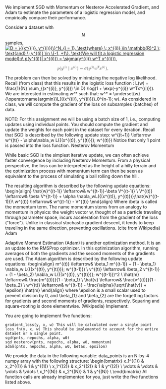 We implement SGD with Momentum or Nesterov Accelerated Gradient, and Adam to estimate the parameters of a logistic regression model, and 
empirically compare their performance. 

Consider a dataset with $$N$$ samples, <a href="https://www.codecogs.com/eqnedit.php?latex=D&space;=&space;\{(x^{(i)},&space;y^{(i)})\}^N_{i&space;=&space;1},&space;\text{where}&space;\;&space;x^{(i)}&space;\in&space;\mathbb{R}^2&space;\;&space;\text{and}&space;\;&space;y^{(i)}&space;\in&space;\{-1,&space;&plus;1\}.&space;\text{We&space;will&space;fit&space;a&space;logistic&space;regression&space;model}:\\&space;p(y^{(i)}|&space;x^{(i)})&space;=&space;\sigma(y^{(i)}&space;w^T&space;x^{(i)})," target="_blank"><img src="https://latex.codecogs.com/gif.latex?D&space;=&space;\{(x^{(i)},&space;y^{(i)})\}^N_{i&space;=&space;1},&space;\text{where}&space;\;&space;x^{(i)}&space;\in&space;\mathbb{R}^2&space;\;&space;\text{and}&space;\;&space;y^{(i)}&space;\in&space;\{-1,&space;&plus;1\}.&space;\text{We&space;will&space;fit&space;a&space;logistic&space;regression&space;model}:\\&space;p(y^{(i)}|&space;x^{(i)})&space;=&space;\sigma(y^{(i)}&space;w^T&space;x^{(i)})," title="D = \{(x^{(i)}, y^{(i)})\}^N_{i = 1}, \text{where} \; x^{(i)} \in \mathbb{R}^2 \; \text{and} \; y^{(i)} \in \{-1, +1\}. \text{We will fit a logistic regression model}:\\ p(y^{(i)}| x^{(i)}) = \sigma(y^{(i)} w^T x^{(i)})," /></a>


<math xmlns="http://www.w3.org/1998/Math/MathML" display="block">
  <mi>p</mi>
  <mo stretchy="false">(</mo>
  <msup>
    <mi>y</mi>
    <mrow>
      <mo stretchy="false">(</mo>
      <mi>i</mi>
      <mo stretchy="false">)</mo>
    </mrow>
  </msup>
  <mo stretchy="false">|</mo>
  <msup>
    <mi>x</mi>
    <mrow>
      <mo stretchy="false">(</mo>
      <mi>i</mi>
      <mo stretchy="false">)</mo>
    </mrow>
  </msup>
  <mo stretchy="false">)</mo>
  <mo>=</mo>
  <mi>&#x03C3;<!-- σ --></mi>
  <mo stretchy="false">(</mo>
  <msup>
    <mi>y</mi>
    <mrow>
      <mo stretchy="false">(</mo>
      <mi>i</mi>
      <mo stretchy="false">)</mo>
    </mrow>
  </msup>
  <msup>
    <mi>w</mi>
    <mi>T</mi>
  </msup>
  <msup>
    <mi>x</mi>
    <mrow>
      <mo stretchy="false">(</mo>
      <mi>i</mi>
      <mo stretchy="false">)</mo>
    </mrow>
  </msup>
  <mo stretchy="false">)</mo>
  <mo>,</mo>
</math>






The problem can then be solved by minimizing the negative log likelihood. Recall (from class) that this results in the logistic loss function :
L(w) = \frac{1}{N} \sum_{(x^{(i)}, y^{(i)}) \in D} \log(1 + \exp(-y^{(i)} w^Tx^{(i)})).
We are interested in estimating w^* such that:
w^* = \underset{w}{\operatorname{argmin}}L(\{(x^{(i)}, y^{(i)})\}_0^{n-1}; w).
As considered in class, we will compute the gradient of the loss on subsamples (batches) of data.

NOTE: For this assignment we will be using a batch size of 1, i.e., computing updates using individual points. You should compute the gradient and update the weights for each point in the dataset for every iteration. Recall that SGD is described by the following update step:
w^{(t+1)} \leftarrow w^{(t)} - \alpha\nabla_w L(\{(x^{(t)}, y^{(t)})\}; w^{(t)})
Notice that only 1 point is passed into the loss function.
Nesterov Momentum

While basic SGD is the simplest iterative update, we can often achieve faster convergence by including Nesterov Momentum. From a physical perspective, the loss can be interpreted as the height of a hilly terrain and the optimization process with momentum term can then be seen as equivalent to the process of simulating a ball rolling down the hill.

The resulting algorithm is described by the following update equations:
\begin{align}
    \hat{w}^{(t-1)} \leftarrow& w^{(t-1)}-\beta V^{(t-1)} \\
    V^{(t)} \leftarrow& \beta V^{(t-1)} + \alpha \nabla_wL(\{(x^{(t)}, y^{(t)})\};\hat{w}^{(t-1)})\\
    w^{(t)} \leftarrow& w^{(t-1)} - V^{(t)}
    \end{align}
Where \beta is called the momentum term. The name momentum stems from an analogy to momentum in physics: the weight vector w, thought of as a particle traveling through parameter space, incurs acceleration from the gradient of the loss ("force"). Unlike in classical stochastic gradient descent, it tends to keep traveling in the same direction, preventing oscillations. (cite from Wikipedia)
Adam

Adaptive Moment Estimation (Adam) is another optimization method. It is an an update to the RMSProp optimizer. In this optimization algorithm, running averages of both the gradients and the second moments of the gradients are used. The Adam algorithm is described by the following update equations:
\begin{align}
    m^{(t)} \leftarrow& \beta_1 m^{(t-1)} + (1 - \beta_1) \nabla_w L(\{(x^{(t)}, y^{(t)})\}; w^{(t-1)}) \\
    v^{(t)} \leftarrow& \beta_2 v^{(t-1)} + (1 - \beta_2) \nabla_w L(\{(x^{(t)}, y^{(t)})\}; w^{(t-1)})^2 \\
    \hat{m} \leftarrow& \frac{m^{(t)}}{1 - \beta_1} \\
    \hat{v} \leftarrow& \frac{v^{(t)}}{1 - \beta_2} \\
    w^{(t)} \leftarrow& w^{(t-1)} - \frac{\alpha}{\sqrt{\hat{v}} + \epsilon} \hat{m}
    \end{align}
where \epsilon is a small scalar used to prevent division by 0, and \beta_{1} and \beta_{2} are the forgetting factors for gradients and second moments of gradients, respectively. Squaring and square-rooting is done elementwise. (Wikipedia)
Implement:

You are going to implement five functions:

    gradient_loss(y, x, w) This will be calculated over a single point
    loss_fn(y, x, w) This should be implemented to account for the entire dataset or a single point.
    sgd(pnts, nepochs, alpha, w0)
    sgd_nesterov(pnts, nepochs, alpha, w0, momentum)
    adam(pnts, nepochs, alpha, w0, betas, epsilon)

We provide the data in the following variable:
data_points is an N-by-4 numpy array with the following structure:
\begin{bmatrix}
x_1^{(1)} & x_2^{(1)} & 1 & y^{(1)} \\
x_1^{(2)} & x_2^{(2)} & 1 & y^{(2)} \\
\vdots & \vdots & \vdots & \vdots \\
x_1^{(N)} & x_2^{(N)} & 1 & y^{(N)} \\
\end{bmatrix}
All function calls are already implemented for you, just write the five functions listed above.
